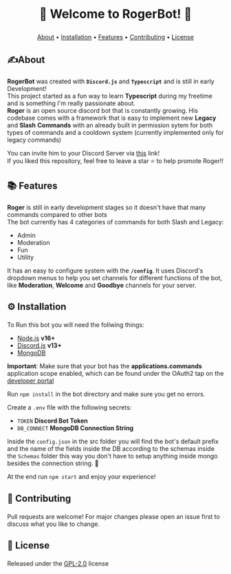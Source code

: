 # <p align="center">🤖 Welcome to RogerBot! 🤖</p>
<p dir="auto" align="center">
  <a href="#about">About</a>
  •
  <a href="#installation">Installation</a>
  •
  <a href="#Features">Features</a>
  •
  <a href="#Contributing">Contributing</a>
  •
  <a href="#license">License</a>
</p>

## <p id="about"> ✍️About </p>
**RogerBot** was created with <code><b>Discord.js</b></code> and <code><b>Typescript</b></code> and is still in early Development!  
This project started as a fun way to learn **Typescript** during my freetime and is something I'm really passionate about.   
**Roger** is an open source discord bot that is constantly growing. His codebase comes with a framework that is easy to implement new **Legacy** and **Slash** **Commands** with an already built in permission sytem for both types of commands and a cooldown system 
(currently implemented only for legacy commands)  

You can invite him to your Discord Server via [this](https://discord.com/api/oauth2/authorize?client_id=863861449083453440&permissions=8&scope=bot) link!  
If you liked this repository, feel free to leave a star ⭐ to help promote Roger!!

## <p id="features"> 📚 Features </p>
**Roger** is still in early development stages so it doesn't have that many commands compared to other bots  
The bot currently has 4 categories of commands for both Slash and Legacy: 
- Admin
- Moderation
- Fun
- Utility  
  
It has an easy to configure system with the <code>**/config**</code>. It uses Discord's dropdown menus to help you set
channels for different functions of the bot, like **Moderation**, **Welcome** and **Goodbye** channels for your server.
## <p id="installation"> ⚙️ Installation </p>


To Run this bot you will need the follwing things:
- [Node.js](https://nodejs.org/en/) <b>v16+</b>
- [Discord.js](https://discord.js.org/#/) <b>v13+</b>
- [MongoDB](https://www.mongodb.com/)  

**Important**: Make sure that your bot has the **applications.commands** application scope enabled, which can be found under the OAuth2 tap on the 
[developer portal](https://discord.com/developers/applications/)  


Run <code>npm install</code> in the bot directory and make sure you get no errors.

Create a <code>.env</code> file with the following secrets:  
- <code>TOKEN</code> <b>Discord Bot Token</b>
- <code>DB_CONNECT</code> <b>MongoDB Connection String</b>    

Inside the <code>config.json</code> in the src folder you will find the bot's default prefix and the name of the fields inside the DB according to the schemas inside the <code>Schemas</code> folder this way you don't have to setup anything inside mongo besides the connection string. 🙂

At the end run <code>npm start</code> and enjoy your experience! 


## <p id="Contributing">📰 Contributing</p>

Pull requests are welcome! For major changes please open an issue first to discuss what you like to change.


## <p id="#license">📜 License</p>
Released under the [GPL-2.0](https://choosealicense.com/licenses/gpl-2.0/) license
